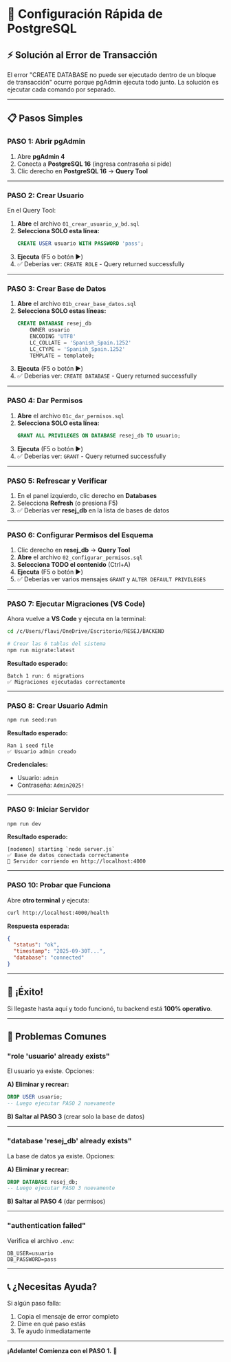 # 🚀 Configuración Rápida de PostgreSQL

## ⚡ Solución al Error de Transacción

El error "CREATE DATABASE no puede ser ejecutado dentro de un bloque de transacción" ocurre porque pgAdmin ejecuta todo junto. La solución es ejecutar cada comando por separado.

---

## 📋 Pasos Simples

### **PASO 1: Abrir pgAdmin**

1. Abre **pgAdmin 4**
2. Conecta a **PostgreSQL 16** (ingresa contraseña si pide)
3. Clic derecho en **PostgreSQL 16** → **Query Tool**

---

### **PASO 2: Crear Usuario**

En el Query Tool:

1. **Abre** el archivo `01_crear_usuario_y_bd.sql`
2. **Selecciona SOLO esta línea:**
   ```sql
   CREATE USER usuario WITH PASSWORD 'pass';
   ```
3. **Ejecuta** (F5 o botón ▶️)
4. ✅ Deberías ver: `CREATE ROLE` - Query returned successfully

---

### **PASO 3: Crear Base de Datos**

1. **Abre** el archivo `01b_crear_base_datos.sql`
2. **Selecciona SOLO estas líneas:**
   ```sql
   CREATE DATABASE resej_db
       OWNER usuario
       ENCODING 'UTF8'
       LC_COLLATE = 'Spanish_Spain.1252'
       LC_CTYPE = 'Spanish_Spain.1252'
       TEMPLATE = template0;
   ```
3. **Ejecuta** (F5 o botón ▶️)
4. ✅ Deberías ver: `CREATE DATABASE` - Query returned successfully

---

### **PASO 4: Dar Permisos**

1. **Abre** el archivo `01c_dar_permisos.sql`
2. **Selecciona SOLO esta línea:**
   ```sql
   GRANT ALL PRIVILEGES ON DATABASE resej_db TO usuario;
   ```
3. **Ejecuta** (F5 o botón ▶️)
4. ✅ Deberías ver: `GRANT` - Query returned successfully

---

### **PASO 5: Refrescar y Verificar**

1. En el panel izquierdo, clic derecho en **Databases**
2. Selecciona **Refresh** (o presiona F5)
3. ✅ Deberías ver **resej_db** en la lista de bases de datos

---

### **PASO 6: Configurar Permisos del Esquema**

1. Clic derecho en **resej_db** → **Query Tool**
2. **Abre** el archivo `02_configurar_permisos.sql`
3. **Selecciona TODO el contenido** (Ctrl+A)
4. **Ejecuta** (F5 o botón ▶️)
5. ✅ Deberías ver varios mensajes `GRANT` y `ALTER DEFAULT PRIVILEGES`

---

### **PASO 7: Ejecutar Migraciones (VS Code)**

Ahora vuelve a **VS Code** y ejecuta en la terminal:

```bash
cd /c/Users/flavi/OneDrive/Escritorio/RESEJ/BACKEND

# Crear las 6 tablas del sistema
npm run migrate:latest
```

**Resultado esperado:**

```
Batch 1 run: 6 migrations
✅ Migraciones ejecutadas correctamente
```

---

### **PASO 8: Crear Usuario Admin**

```bash
npm run seed:run
```

**Resultado esperado:**

```
Ran 1 seed file
✅ Usuario admin creado
```

**Credenciales:**

- Usuario: `admin`
- Contraseña: `Admin2025!`

---

### **PASO 9: Iniciar Servidor**

```bash
npm run dev
```

**Resultado esperado:**

```
[nodemon] starting `node server.js`
✅ Base de datos conectada correctamente
🚀 Servidor corriendo en http://localhost:4000
```

---

### **PASO 10: Probar que Funciona**

Abre **otro terminal** y ejecuta:

```bash
curl http://localhost:4000/health
```

**Respuesta esperada:**

```json
{
  "status": "ok",
  "timestamp": "2025-09-30T...",
  "database": "connected"
}
```

---

## 🎉 ¡Éxito!

Si llegaste hasta aquí y todo funcionó, tu backend está **100% operativo**.

---

## 🐛 Problemas Comunes

### "role 'usuario' already exists"

El usuario ya existe. Opciones:

**A) Eliminar y recrear:**

```sql
DROP USER usuario;
-- Luego ejecutar PASO 2 nuevamente
```

**B) Saltar al PASO 3** (crear solo la base de datos)

---

### "database 'resej_db' already exists"

La base de datos ya existe. Opciones:

**A) Eliminar y recrear:**

```sql
DROP DATABASE resej_db;
-- Luego ejecutar PASO 3 nuevamente
```

**B) Saltar al PASO 4** (dar permisos)

---

### "authentication failed"

Verifica el archivo `.env`:

```env
DB_USER=usuario
DB_PASSWORD=pass
```

---

## 📞 ¿Necesitas Ayuda?

Si algún paso falla:

1. Copia el mensaje de error completo
2. Dime en qué paso estás
3. Te ayudo inmediatamente

---

**¡Adelante! Comienza con el PASO 1.** 🚀
